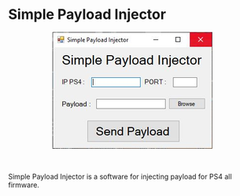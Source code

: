 # Simple Payload Injector

<p align="center">
  <img src="https://github.com/Pineapple-Geek/Simple-Payload-Injector/blob/main/Simple%20Payload%20Injector.jpg" />
</p>
</br>
<p> Simple Payload Injector is a software for injecting payload for PS4 all firmware.</p>
